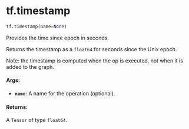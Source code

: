 <div itemscope itemtype="http://developers.google.com/ReferenceObject">
<meta itemprop="name" content="tf.timestamp" />
<meta itemprop="path" content="Stable" />
</div>

# tf.timestamp

``` python
tf.timestamp(name=None)
```

Provides the time since epoch in seconds.

Returns the timestamp as a `float64` for seconds since the Unix epoch.

Note: the timestamp is computed when the op is executed, not when it is added
to the graph.

#### Args:

* <b>`name`</b>: A name for the operation (optional).


#### Returns:

A `Tensor` of type `float64`.